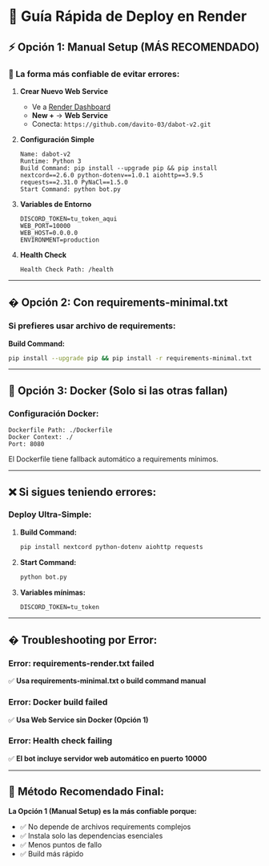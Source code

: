 # 🚀 Guía Rápida de Deploy en Render

## ⚡ Opción 1: Manual Setup (MÁS RECOMENDADO)

### **🎯 La forma más confiable de evitar errores:**

1. **Crear Nuevo Web Service**
   - Ve a [Render Dashboard](https://dashboard.render.com)
   - **New +** → **Web Service**
   - Conecta: `https://github.com/davito-03/dabot-v2.git`

2. **Configuración Simple**
   ```
   Name: dabot-v2
   Runtime: Python 3
   Build Command: pip install --upgrade pip && pip install nextcord==2.6.0 python-dotenv==1.0.1 aiohttp==3.9.5 requests==2.31.0 PyNaCl==1.5.0
   Start Command: python bot.py
   ```

3. **Variables de Entorno**
   ```
   DISCORD_TOKEN=tu_token_aqui
   WEB_PORT=10000
   WEB_HOST=0.0.0.0
   ENVIRONMENT=production
   ```

4. **Health Check**
   ```
   Health Check Path: /health
   ```

---

## � Opción 2: Con requirements-minimal.txt

### **Si prefieres usar archivo de requirements:**

**Build Command:**
```bash
pip install --upgrade pip && pip install -r requirements-minimal.txt
```

---

## 🐳 Opción 3: Docker (Solo si las otras fallan)

### **Configuración Docker:**
```
Dockerfile Path: ./Dockerfile
Docker Context: ./
Port: 8080
```

El Dockerfile tiene fallback automático a requirements mínimos.

---

## ❌ **Si sigues teniendo errores:**

### **Deploy Ultra-Simple:**
1. **Build Command:**
   ```bash
   pip install nextcord python-dotenv aiohttp requests
   ```

2. **Start Command:**
   ```bash
   python bot.py
   ```

3. **Variables mínimas:**
   ```
   DISCORD_TOKEN=tu_token
   ```

---

## � **Troubleshooting por Error:**

### **Error: requirements-render.txt failed**
✅ **Usa requirements-minimal.txt o build command manual**

### **Error: Docker build failed**  
✅ **Usa Web Service sin Docker (Opción 1)**

### **Error: Health check failing**
✅ **El bot incluye servidor web automático en puerto 10000**

---

## 🎯 **Método Recomendado Final:**

**La Opción 1 (Manual Setup) es la más confiable porque:**
- ✅ No depende de archivos requirements complejos
- ✅ Instala solo las dependencias esenciales
- ✅ Menos puntos de fallo
- ✅ Build más rápido
